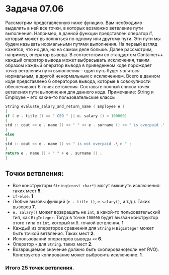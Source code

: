 # Задача 07.06

Рассмотрим представленную ниже функцию. Вам необходимо выделить в ней все точки, в которых возможно
ветвление пути выполнения. Например, в данной функции представлен оператор if, который может 
выполняться по одному или другому пути. Эти пути мы будем называть нормальными путями выполнения. На
первый взгляд кажется, что их два, но на самом деле больше. Далее рассмотрим, например, оператор вывода.
В соответствии со стандартом Container++ каждый оператор вывода может выбрасывать исключения, таким образом
каждый оператор вывода в приведенном коде порождает точку ветвления пути выполнения – один путь будет
являться нормальным, а другой ненормальным с исключением. Всего в данном коде представлено 6 операторов
вывода, которые в совокупности обеспечивают 6 точек ветвления. Составьте полный список точек ветвления
пути выполнения для данного кода. Примечание: String и Employee – это какие-то пользовательские классы

```Cpp
String evaluate_salary_and_return_name ( Employee e )
{
if ( e . title () == " CEO " || e. salary () > 100000)
{
std :: cout << e . name () << " " << e . surname () << " is overpaid .\ n ";
}
else
{
std :: cout << e . name () << " is not overpaid .\ n " ;
}
return e . name () + " " + e . surname () ;
}
```

## Точки ветвления:

- Все конструкторы `String(const char*)` могут выкинуть исключения: таких мест **5**.
- `if-else`. **1**
- Любые вызовы функций (`e . title ()`, `e.salary()`, и т.д.). Таких вызовов **7**.
- `e. salary()` может возвращать не `int`, а какой-то пользовательский тип, как `BigInteger`.
  Тогда в точке `100000` будет вызван конструктор этого типа от `int`, который м.б. точкой ветвления. **1**
- Каждый из операторов сравнения для `String` и `BigInteger` может быть точкой ветвления. Таких мест **2**.
- Использований операторов выводы `<<` **6**.
- Оператор `+` для `String`. таких мест **2**.
- Возвращаемое значение должно быть скопировано(если нет RVO). Конструктор копирование может выбросить исключение. **1**.

### Итого 25 точек ветвления.
